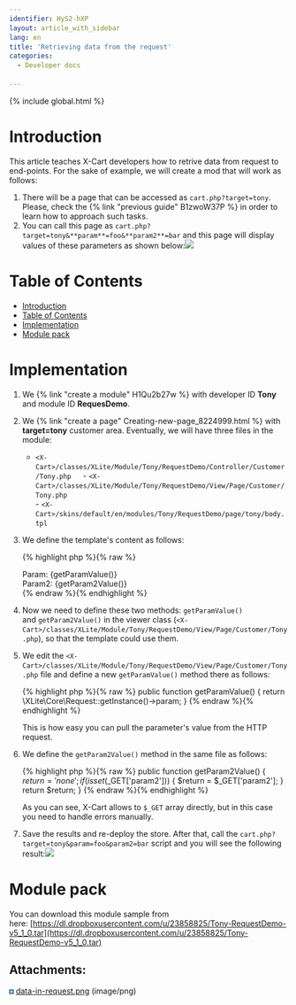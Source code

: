 ```yaml
---
identifier: HyS2-hXP
layout: article_with_sidebar
lang: en
title: 'Retrieving data from the request'
categories:
  - Developer docs

---
```


{% include global.html %}

# Introduction

This article teaches X-Cart developers how to retrive data from request to end-points. For the sake of example, we will create a mod that will work as follows:

1.  There will be a page that can be accessed as `cart.php?target=tony`. Please, check the {% link "previous guide" B1zwoW37P %} in order to learn how to approach such tasks.
2.  You can call this page as `cart.php?target=tony&**param**=foo&**param2**=bar` and this page will display values of these parameters as shown below:![]({{site.baseurl}}/attachments/524294/8355983.png)

# Table of Contents

*   [Introduction](#introduction)
*   [Table of Contents](#table-of-contents)
*   [Implementation](#implementation)
*   [Module pack](#module-pack)

# Implementation

1.  We {% link "create a module" H1Qu2b27w %} with developer ID **Tony** and module ID **RequesDemo**.
2.  We {% link "create a page" Creating-new-page_8224999.html %} with **target=tony** customer area. Eventually, we will have three files in the module:  
    - `<X-Cart>/classes/XLite/Module/Tony/RequestDemo/Controller/Customer/Tony.php  
    `- `<X-Cart>/classes/XLite/Module/Tony/RequestDemo/View/Page/Customer/Tony.php`  
    - `<X-Cart>/skins/default/en/modules/Tony/RequestDemo/page/tony/body.tpl`
3.  We define the template's content as follows: 

    {% highlight php %}{% raw %}
    <div>
    Param: {getParamValue()} <br />
    Param2: {getParam2Value()}
    </div>
    {% endraw %}{% endhighlight %}
4.  Now we need to define these two methods: `getParamValue()` and `getParam2Value()` in the viewer class (`<X-Cart>/classes/XLite/Module/Tony/RequestDemo/View/Page/Customer/Tony.php`), so that the template could use them.
5.  We edit the `<X-Cart>/classes/XLite/Module/Tony/RequestDemo/View/Page/Customer/Tony.php` file and define a new `getParamValue()` method there as follows: 

    {% highlight php %}{% raw %}
        public function getParamValue()
        {
            return \XLite\Core\Request::getInstance()->param;
        }
    {% endraw %}{% endhighlight %}

    This is how easy you can pull the parameter's value from the HTTP request.

6.  We define the `getParam2Value()` method in the same file as follows: 

    {% highlight php %}{% raw %}
        public function getParam2Value()
        {
            $return = 'none';
            if (isset($_GET['param2'])) {
                $return = $_GET['param2'];
            }
            return $return;
        }
    {% endraw %}{% endhighlight %}

    As you can see, X-Cart allows to `$_GET` array directly, but in this case you need to handle errors manually.

7.  Save the results and re-deploy the store. After that, call the `cart.php?target=tony&param=foo&param2=bar` script and you will see the following result:![]({{site.baseurl}}/attachments/524294/8355983.png)

# Module pack

You can download this module sample from here: [https://dl.dropboxusercontent.com/u/23858825/Tony-RequestDemo-v5_1_0.tar](https://dl.dropboxusercontent.com/u/23858825/Tony-RequestDemo-v5_1_0.tar)

## Attachments:

![](images/icons/bullet_blue.gif) [data-in-request.png]({{site.baseurl}}/attachments/524294/8355983.png) (image/png)